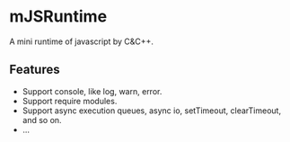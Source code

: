 # mJSRuntime
A mini runtime of javascript by C&amp;C++.

## Features
- Support console, like log, warn, error.
- Support require modules.
- Support async execution queues, async io, setTimeout, clearTimeout, and so on.
- ...

